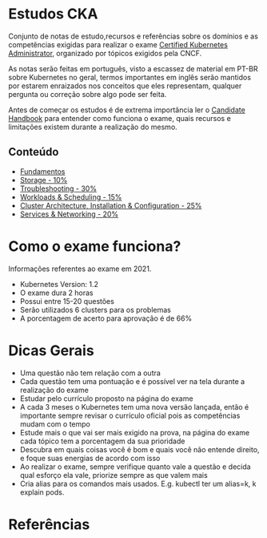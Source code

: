 # Estudos CKA

Conjunto de notas de estudo,recursos e referências sobre os domínios e as competências exigidas para realizar o exame [Certified Kubernetes Administrator](https://training.linuxfoundation.org/certification/certified-kubernetes-administrator-cka/), organizado por tópicos exigidos pela CNCF.

As notas serão feitas em português, visto a escassez de material em PT-BR sobre Kubernetes no geral, termos importantes em inglês serão mantidos por estarem enraizados nos conceitos que eles representam, qualquer pergunta ou correção sobre algo pode ser feita.

Antes de começar os estudos é de extrema importância ler o [Candidate Handbook](https://docs.linuxfoundation.org/tc-docs/certification/lf-candidate-handbook) para entender como funciona o exame, quais recursos e limitações existem durante a realização do mesmo.


## Conteúdo
- [Fundamentos](o.fundamentos.md)
- [Storage - 10%](1.storage.md)
- [Troubleshooting - 30%](2.troubleshooting.md)
- [Workloads & Scheduling - 15%](3.workloads_&_scheduling.md)
- [Cluster Architecture, Installation & Configuration - 25%](4.cluster_architecture_installation_&_configuration.md)
- [Services & Networking - 20%](5.services_&_networking.md)


# Como o exame funciona?

Informações referentes ao exame em 2021.

- Kubernetes Version: 1.2
- O exame dura 2 horas
- Possui entre 15-20 questões
- Serão utilizados 6 clusters para os problemas
- A porcentagem de acerto para aprovação é de 66%

# Dicas Gerais

- Uma questão não tem relação com a outra
- Cada questão tem uma pontuação e é possível ver na tela durante a realização do exame
- Estudar pelo currículo proposto na página do exame
- A cada 3 meses o Kubernetes tem uma nova versão lançada, então é importante sempre revisar o currículo oficial pois as competências mudam com o tempo
- Estude mais o que vai ser mais exigido na prova, na página do exame cada tópico tem a porcentagem da sua prioridade
- Descubra em quais coisas você é bom e quais você não entende direito, e foque suas energias de acordo com isso
- Ao realizar o exame, sempre verifique quanto vale a questão e decida qual esforço ela vale, priorize sempre as que valem mais
- Cria alias para os comandos mais usados. E.g. kubectl ter um alias=k, k explain pods.

# Referências
